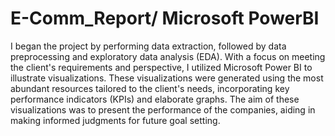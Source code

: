 # E-Comm_Report/ Microsoft PowerBI

I began the project by performing data extraction, followed by data preprocessing and exploratory data analysis (EDA). With a focus on meeting the client's requirements and perspective, I utilized Microsoft Power BI to illustrate visualizations. These visualizations were generated using the most abundant resources tailored to the client's needs, incorporating key performance indicators (KPIs) and elaborate graphs. The aim of these visualizations was to present the performance of the companies, aiding in making informed judgments for future goal setting.
